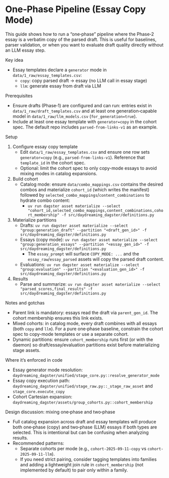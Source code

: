 # One‑Phase Pipeline (Essay Copy Mode)

This guide shows how to run a “one‑phase” pipeline where the Phase‑2 essay is a verbatim copy of the parsed draft. This is useful for baselines, parser validation, or when you want to evaluate draft quality directly without an LLM essay step.

Key idea
- Essay templates declare a `generator` mode in `data/1_raw/essay_templates.csv`:
  - `copy`: copy parsed draft → essay (no LLM call in essay stage)
  - `llm`: generate essay from draft via LLM

Prerequisites
- Ensure drafts (Phase‑1) are configured and can run: entries exist in `data/1_raw/draft_templates.csv` and at least one generation‑capable model in `data/1_raw/llm_models.csv` (`for_generation=true`).
- Include at least one essay template with `generator=copy` in the cohort spec. The default repo includes `parsed-from-links-v1` as an example.

Setup
1) Configure essay copy template
   - Edit `data/1_raw/essay_templates.csv` and ensure one row sets `generator=copy` (e.g., `parsed-from-links-v1`). Reference that `template_id` in the cohort spec.
   - Optional: limit the cohort spec to only copy-mode essays to avoid mixing modes in catalog expansions.
2) Build cohort
   - Catalog mode: ensure `data/combo_mappings.csv` contains the desired combos and materialize `cohort_id` (which writes the manifest) followed by `selected_combo_mappings`/`content_combinations` to hydrate combo content:
     - `uv run dagster asset materialize --select "cohort_id,selected_combo_mappings,content_combinations,cohort_membership" -f src/daydreaming_dagster/definitions.py`
3) Materialize partitions
   - Drafts: `uv run dagster asset materialize --select "group:generation_draft" --partition "<draft_gen_id>" -f src/daydreaming_dagster/definitions.py`
   - Essays (copy mode): `uv run dagster asset materialize --select "group:generation_essays" --partition "<essay_gen_id>" -f src/daydreaming_dagster/definitions.py`
     - The `essay_prompt` will surface `COPY_MODE: ...` and the `essay_raw`/`essay_parsed` assets will copy the parsed draft content.
   - Evaluations: `uv run dagster asset materialize --select "group:evaluation" --partition "<evaluation_gen_id>" -f src/daydreaming_dagster/definitions.py`
4) Results
   - Parse and summarize: `uv run dagster asset materialize --select "parsed_scores,final_results" -f src/daydreaming_dagster/definitions.py`

Notes and gotchas
- Parent link is mandatory: essays read the draft via `parent_gen_id`. The cohort membership ensures this link exists.
- Mixed cohorts: in catalog mode, every draft combines with all essays (both `copy` and `llm`). For a pure one‑phase baseline, constrain the cohort spec to copy-mode templates or use a separate cohort.
- Dynamic partitions: ensure `cohort_membership` runs first (or with the daemon) so draft/essay/evaluation partitions exist before materializing stage assets.

Where it’s enforced in code
- Essay generator mode resolution: `daydreaming_dagster/unified/stage_core.py::resolve_generator_mode`
- Essay copy execution path: `daydreaming_dagster/unified/stage_raw.py::_stage_raw_asset` and `stage_core.execute_copy`
- Cohort Cartesian expansion: `daydreaming_dagster/assets/group_cohorts.py::cohort_membership`

Design discussion: mixing one‑phase and two‑phase
- Full catalog expansion across draft and essay templates will produce both one‑phase (copy) and two‑phase (LLM) essays if both types are selected. This is intentional but can be confusing when analyzing results.
- Recommended patterns:
  - Separate cohorts per mode (e.g., `cohort-2025-09-11-copy` vs `cohort-2025-09-11-llm`).
  - If you need strict pairing, consider tagging templates into families and adding a lightweight join rule in `cohort_membership` (not implemented by default) to pair only within a family.
